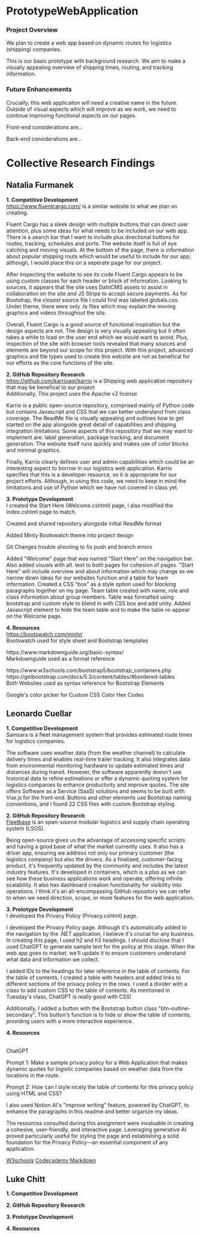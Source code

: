 # PrototypeWebApplication
### Project Overview
We plan to create a web app based on dynamic routes for logistics (shipping) companies. 
<p> This is our basic prototype with background research. We aim to make a visually appealing overview
of shipping times, routing, and tracking information. 
</p>

### Future Enhancements
<p> Crucially, this web applicaiton will need a creative name in the future. Outside of visual aspects which will improve as we work,
we need to continue improving functional aspects on our pages. 
</p>
<p> Front-end considerations are...</p>
<p> Back-end considerations are... </p>

# Collective Research Findings
## Natalia Furmanek 
<strong> 1. Competitive Development </strong>
<br> https://www.fluentcargo.com/ is a similar website to what we plan on creating.</b>
<p> Fluent Cargo has a sleek design with multiple buttons that can direct user attention, plus some ideas for what needs to be included on our web app. There is a search bar that I want to include plus directional buttons for routes, tracking, schedules and ports. The website itself is full of eye catching and moving visuals. At the bottom of the page, there is information about popular shipping routs which would be useful to include for our app; although, I would place this on a seperate page for our project.</p>
<p> After inspecting the website to see its code Fluent Cargo appears to be using custom classes for each header or block of information. Looking to sources, it appears that the site uses DatoCMS assets to assist in collaboration on the site and JS Stripe to accept secure payments. As for Bootstrap, the closest source file I could find was labeled globals.css. Under theme, there were only .ts files which may explain the moving graphics and videos throughout the site. </p>
<p> Overall, Fluent Cargo is a good source of functional inspiration but the design aspects are not. The design is very visually appealing but it often takes a while to load on the user end which we would want to avoid. Plus, inspection of the site with browser tools revealed that many sources and elements are beyond our scope for this project. With this project, advanced graphics and file types used to create this website are not as benefical for our efforts as the core functions of the site.
</p>

<strong> 2. GitHub Repository Research </strong>
<br> https://github.com/karrioapi/karrio is a Shipping web application repository that may be benefical to our project </b>
<br> Additionally, This project uses the Apache v2 license </b> 
<p> Karrio is a public open-source repository, comprised mainly of Python code but contains Javascript and CSS that we can better understand from class coverage.
The ReadMe file is visually appealing and outlines how to get started on the app alongside great detail of capabilities and shipping integration limitations. Some aspects of this repository that we may want to implement are: label generation, package tracking, and document generation. The website itself runs quickly and makes use of color blocks and minimal graphics.</p>
<p> Finally, Karrio clearly defines user and admin capabilities which could be an interesting aspect to borrow in our logistics web application. Karrio specifies that this is a developer resource, so it is appropriate for our project efforts. Although, in using this code, we need to keep in mind the limitations and use of Python which we have not covered in class yet.  
</p>
 
<strong> 3. Prototype Development </strong>
<br> I created the Start Here (Welcome.cshtml) page, I also modified the Index.cshtml page to match. </b> 
<p> Created and shared repository alongside initial ReadMe format </p>
<p> Added Minty Bootswatch theme into project design </p>
<p> Git Changes trouble shooting to fix push and branch errors </p>
<p> Added "Welcome" page that was named "Start Here" on the navigation bar. Also added visuals with alt. text to both pages for cohesion of pages. "Start Here" will include overview and about information which may change as we narrow down ideas for our websites function and a table for team information. Created a CSS "box" as a style option used for blocking paragraphs together on my page. Team table created with name, role and class information about group members. Table was formatted using bootstrap and custom style to blend in with CSS box and add unity. Added Javascript element to hide the team table and to make the table re-appear on the Welcome page.
</p>
 
<strong> 4. Resources </strong>
<br> https://bootswatch.com/minty/ </b>
<br> Bootswatch used for style sheet and Bootstrap templates </b>
<p> https://www.markdownguide.org/basic-syntax/ <br>
Markdownguide used as a format reference </b> </p>  
<p> https://www.w3schools.com/bootstrap5/bootstrap_containers.php <br>
https://getbootstrap.com/docs/5.3/content/tables/#bordered-tables </b> <br>
</b> Both Websites used as syntax reference for Bootstrap Elements </b>
</p>
<p> Google's color picker for Custom CSS Color Hex Codes </p>

## Leonardo Cuellar
<strong> 1. Competitive Development </strong>
<br>Samsara is a fleet management system that provides estimated route times for logistics companies.</b> 
<p>The software uses weather data (from the weather channel) to calculate delivery times and enables real-time trailer tracking. It also integrates data from environmental monitoring hardware to update estimated times and distances during transit. However, the software apparently doesn't use historical data to refine estimations or offer a dynamic quoting system for logistics companies to enhance productivity and improve quotes. The site offers Software as a Service (SaaS) solutions and seems to be built with Vue.js for the front-end. Buttons and other elements use Bootstrap naming conventions, and I found 22 CSS files with custom Bootstrap styling.</p>

<strong> 2. GitHub Repository Research </strong>
<br>[Fleetbase](https://github.com/fleetbase/fleetbase?tab=readme-ov-file#-features) is an open-source modular logistics and supply chain operating system (LSOS).</b> 
<p>Being open-source gives us the advantage of accessing specific scripts and having a good base of what the market currently uses. It also has a driver app, ensuring we address not only our primary customer (the logistics company) but also the drivers. As a finalized, customer-facing product, it's frequently updated by the community and includes the latest industry features. It's developed in containers, which is a plus as we can see how these business applications work and operate, offering infinite scalability. It also has dashboard creation functionality for visibility into operations. I think it's an all-encompassing GitHub repository we can refer to when we need direction, scope, or more features for the web application.</p>


<strong> 3. Prototype Development </strong>
<br>I developed the Privacy Policy (Privacy.cshtml) page.</b>
<p>I developed the Privacy Policy page. Although it's automatically added to the navigation by the .NET application, I believe it's crucial for any business. In creating this page, I used h2 and h3 headings. I should disclose that I used ChatGPT to generate sample text for the policy at this stage. When the web app goes to market, we'll update it to ensure customers understand what data and information we collect.</p>
<p>I added IDs to the headings for later reference in the table of contents. For the table of contents, I created a table with headers and added links to different sections of the privacy policy in the rows. I used a divider with a class to add custom CSS to the table of contents. As mentioned in Tuesday's class, ChatGPT is really good with CSS!</p>
<p>Additionally, I added a button with the Bootstrap button class "btn-outline-secondary". This button's function is to hide or show the table of contents, providing users with a more interactive experience.</p>

<strong> 4. Resources </strong>

<br>ChatGPT</b>
<p>Prompt 1: Make a sample privacy policy for a Web Application that makes dynamic quotes for logistic companies based on weather data from the locations in the route.</p
<p>Prompt 2: How can I style nicely the table of contents for this privacy policy using HTML and CSS?</p>
<p>I also used Notion AI's "improve writing" feature, powered by ChatGPT, to enhance the paragraphs in this readme and better organize my ideas.</p>
<p>The resources consulted during this assignment were invaluable in creating a cohesive, user-friendly, and interactive page. Leveraging generative AI proved particularly useful for styling the page and establishing a solid foundation for the Privacy Policy—an essential component of any application.</p>

[W3schools](https://www.w3schools.com/html/html_tables.asp)
[Codecademy Markdown](https://www.codecademy.com/resources/docs/markdown/links)

## Luke Chitt
<strong> 1. Competitive Development </strong>
<br> </b> 

<strong> 2. GitHub Repository Research </strong>
<br> </b> 

<strong> 3. Prototype Development </strong>
<br> </b> 

<strong> 4. Resources </strong>
<br> </b> 
